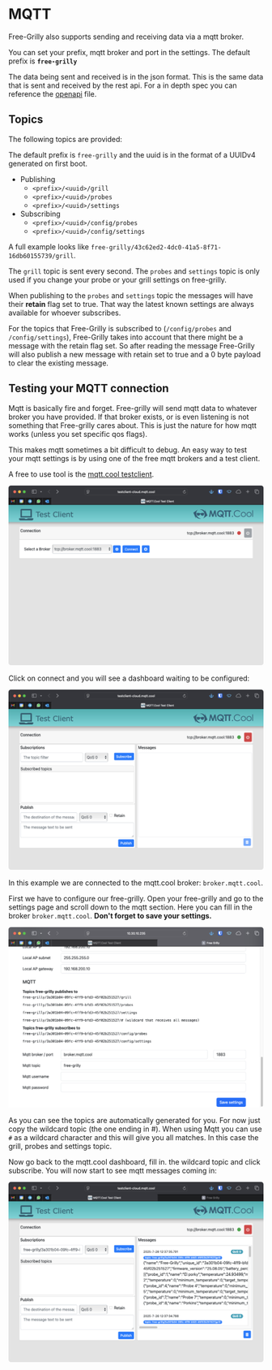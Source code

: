 # MQTT

Free-Grilly also supports sending and receiving data via a mqtt broker.

You can set your prefix, mqtt broker and port in the settings. The default prefix is **`free-grilly`**

The data being sent and received is in the json format. This is the same data that is sent and received by the rest api. For a in depth spec you can reference the [openapi](./openapi.yaml) file.

## Topics

The following topics are provided:

The default prefix is `free-grilly` and the uuid is in the format of a UUIDv4 generated on first boot.

- Publishing
    - `<prefix>/<uuid>/grill`
    - `<prefix>/<uuid>/probes`
    - `<prefix>/<uuid>/settings`
- Subscribing
    - `<prefix>/<uuid>/config/probes`
    - `<prefix>/<uuid>/config/settings`

A full example looks like `free-grilly/43c62ed2-4dc0-41a5-8f71-16db60155739/grill`.

The `grill` topic is sent every second. The `probes` and `settings` topic is only used if you change your probe or your grill settings on free-grilly.

When publishing to the `probes` and `settings` topic the messages will have their **retain** flag set to true. That way the latest known settings are always available for whoever subscribes.

For the topics that Free-Grilly is subscribed to (`/config/probes` and `/config/settings`), Free-Grilly takes into account that there might be a message with the retain flag set. So after reading the message Free-Grilly will also publish a new message with retain set to true and a 0 byte payload to clear the existing message.


## Testing your MQTT connection

Mqtt is basically fire and forget. Free-grilly will send mqtt data to whatever broker you have provided. If that broker exists, or is even listening is not something that Free-grilly cares about. This is just the nature for how mqtt works (unless you set specific qos flags).

This makes mqtt sometimes a bit difficult to debug. An easy way to test your mqtt settings is by using one of the free mqtt brokers and a test client.

A free to use tool is the [mqtt.cool testclient](https://testclient-cloud.mqtt.cool).

![mqtt.cool client start page](screenshots/mqtt_client_start.png "mqtt.cool client start page")

Click on connect and you will see a dashboard waiting to be configured:

![mqtt.cool client dashboard page](screenshots/mqtt_client_dashboard.png "mqtt.cool client dashboard page")

In this example we are connected to the mqtt.cool broker: `broker.mqtt.cool`.

First we have to configure our free-grilly. Open your free-grilly and go to the settings page and scroll down to the mqtt section. Here you can fill in the broker `broker.mqtt.cool`. **Don't forget to save your settings.**


![free grilly mqtt settings](screenshots/free_grilly_mqtt_settings.png "free grilly mqtt settings")

As you can see the topics are automatically generated for you. For now just copy the wildcard topic (the one ending in #). When using Mqtt you can use `#` as a wildcard character and this will give you all matches. In this case the grill, probes and settings topic.

Now go back to the mqtt.cool dashboard, fill in. the wildcard topic and click subscribe. You will now start to see mqtt messages coming in:


![mqtt client messages](screenshots/mqtt_client_messages.png "mqtt client messages")